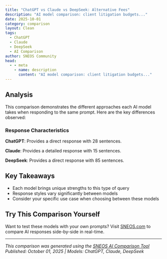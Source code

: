 ```yaml
---
title: "ChatGPT vs Claude vs DeepSeek: Alternative Fees"
description: "AI model comparison: client litigation budgets..."
date: 2025-10-01
category: comparison
layout: Clean
tags:
  - ChatGPT
  - Claude
  - DeepSeek
  - AI Comparison
author: SNEOS Community
head:
  - - meta
    - name: description
      content: "AI model comparison: client litigation budgets..."
---
```


<ChatComparison
  title="ChatGPT vs Claude vs DeepSeek: Alternative Fees"
  prompt="client litigation budgets"
  :responses='{
    "ChatGPT": "Certainly! Client litigation budgets refer to the projected or agreed-upon financial plans outlining the expected costs and expenses associated with handling a legal dispute or lawsuit on behalf of a client. These budgets help both legal service providers (such as law firms) and clients manage and control litigation-related expenses.\n\n### Key Components of a Client Litigation Budget:\n1. **Assessment of the Case:**\n   - Initial evaluation of the complexity and scope of the litigation.\n   - Identification of key legal issues and timeline.\n\n2. **Legal Fees:**\n   - Hourly rates or fixed fees for attorneys and paralegals.\n   - Number of hours anticipated for various phases such as investigation, pleadings, discovery, motions, trial, and appeals.\n\n3. **Court Costs and Filing Fees:**\n   - Fees for submitting documents to the court.\n   - Costs related to court hearings or trials.\n\n4. **Expert Witness Fees:**\n   - Costs to retain expert witnesses for testimony or reports.\n\n5. **Discovery Costs:**\n   - Expenses for document review, electronic discovery (e-discovery), depositions, transcripts, and related support.\n\n6. **Administrative Costs:**\n   - Expenses for copying, mailing, travel, and other miscellaneous charges.\n\n7. **Contingencies:**\n   - A reserve amount to cover unforeseen expenses or risks.\n\n### Purpose and Benefits:\n- **Cost Control:** Helps manage legal expenses within an agreed budget.\n- **Transparency:** Provides clarity to clients regarding potential costs.\n- **Planning:** Facilitates strategic planning and resource allocation.\n- **Client Satisfaction:** Builds trust by preventing surprises related to billing.\n\n### Best Practices:\n- Collaborate with clients to set realistic budgets based on the case\u2019s complexity.\n- Regularly update and review budgets as the case progresses.\n- Use technology to track and predict litigation expenses.\n\nIf you need a template or example of a client litigation budget or advice on how to create one, please let me know!",
    "Claude": "# Client Litigation Budgets: A Comprehensive Guide\n\n## What is a Litigation Budget?\n\nA litigation budget is a detailed financial projection that outlines the estimated costs and expenses for legal proceedings. It serves as a roadmap for both attorneys and clients to understand and manage the financial aspects of litigation.\n\n## Key Components\n\n### **Attorney Fees**\n- Hourly rates by attorney level\n- Estimated time for each phase\n- Alternative fee arrangements (AFA)\n\n### **Case Phases**\n- **Pleadings \u0026 Discovery**\n- **Motion Practice**\n- **Expert Witnesses**\n- **Trial Preparation**\n- **Trial**\n- **Appeal** (if applicable)\n\n### **Litigation Expenses**\n- Court filing fees\n- Deposition costs\n- Document review and production\n- Expert witness fees\n- Travel expenses\n- Technology costs (e-discovery tools)\n\n## Best Practices for Clients\n\n### **Budget Planning**\n- Request detailed budgets early in the case\n- Understand assumptions underlying estimates\n- Plan for contingencies (typically 10-20% buffer)\n- Regular budget updates and variance reports\n\n### **Cost Control Strategies**\n- Set spending thresholds requiring approval\n- Consider alternative fee arrangements\n- Evaluate early settlement opportunities\n- Use technology to reduce document review costs\n- Consider unbundling services\n\n### **Budget Monitoring**\n- Monthly budget vs. actual reports\n- Regular case strategy reviews\n- Adjust budgets as case develops\n- Track ROI on litigation investments\n\n## Common Budget Ranges\n\n**Commercial Litigation:**\n- Small cases: $50K - $200K\n- Medium cases: $200K - $1M\n- Large/complex cases: $1M\u002B\n\n**Employment Litigation:**\n- Single plaintiff: $25K - $150K\n- Class actions: $500K\u002B\n\n*Note: Costs vary significantly by jurisdiction, complexity, and case duration*\n\n## Questions to Ask Your Attorney\n\n1. What assumptions underlie this budget?\n2. What could cause costs to increase significantly?\n3. Are there opportunities to reduce costs?\n4. How often will you provide budget updates?\n5. What alternative fee arrangements are available?\n\nWould you like me to elaborate on any specific aspect of litigation budgeting?",
    "DeepSeek": "Of course. \u0022Client litigation budgets\u0022 is a critical topic in modern legal practice. It refers to the financial plan a client and their law firm agree upon for the costs and fees associated with a lawsuit or other legal dispute.\n\nHere\u2019s a comprehensive breakdown covering why they are important, what they include, how they are created, and best practices for managing them.\n\n---\n\n### 1. Why Are Litigation Budgets So Important?\n\nFor **Clients**, a budget is essential for:\n*   **Financial Predictability and Control:** Avoids unexpected, staggering legal bills. It allows for accurate financial forecasting and reserve setting.\n*   **Informed Decision-Making:** Helps clients weigh the potential cost of litigation against the value of the dispute. Is it worth spending $200,000 to recover $150,000?\n*   **Risk Management:** A budget forces a strategic discussion early on about the scope, goals, and potential phases of the case.\n*   **Vendor Management:** Clients can evaluate the efficiency and cost-effectiveness of their law firm.\n\nFor **Law Firms**, a budget is crucial for:\n*   **Client Relationship Management:** Transparency builds trust. A well-managed budget leads to a satisfied client and repeat business.\n*   **Scope Management:** Prevents \u0022scope creep\u0022 by clearly defining what work is included and what might be extra.\n*   **Internal Resource Allocation:** Helps the firm assign the right personnel (partners vs. associates) and manage its own profitability on the matter.\n*   **Competitive Advantage:** Firms that can create and adhere to realistic budgets are more likely to win and retain clients.\n\n---\n\n### 2. Key Components of a Litigation Budget\n\nA comprehensive budget breaks down costs into several categories:\n\n| Category | Description | Examples |\n| :--- | :--- | :--- |\n| **Professional Fees** | The cost of the legal team\u0027s time. | Partner, associate, paralegal hours at their respective billing rates. |\n| **Expenses (Disbursements)** | Out-of-pocket costs incurred by the firm on the client\u0027s behalf. | **Court Fees:** Filing fees, hearing fees.\u003Cbr\u003E**Discovery:** eDiscovery platforms, database hosting, forensic experts.\u003Cbr\u003E**Witnesses:** Expert witness fees, consultant fees, court reporter fees for depositions.\u003Cbr\u003E**Travel \u0026 Accommodation:** Flights, hotels, meals for case-related travel.\u003Cbr\u003E**Miscellaneous:** Printing, binding, postage, courier, trial graphics. |\n| **Third-Party Vendor Costs** | Significant costs paid directly to external vendors. | This is often a subset of expenses but can be so large it deserves its own line item (e.g., eDiscovery, major expert witnesses). |\n\n---\n\n### 3. The Process of Creating a Litigation Budget\n\nThis is a collaborative process between the client and the law firm.\n\n1.  **Case Assessment \u0026 Strategy Session:**\n    *   The firm and client discuss the facts, legal theories, goals (e.g., win at all costs, settle early, minimize expense), and potential risks.\n    *   They outline the likely phases of the litigation (e.g., Pleadings, Discovery, Motions, Trial, Appeal).\n\n2.  **Phase-Based Task Identification:**\n    *   The firm breaks down each phase into specific tasks. For example, the \u0022Discovery\u0022 phase would include:\n        *   Drafting written discovery (interrogatories, requests for production).\n        *   Reviewing and responding to opponent\u0027s discovery.\n        *   Preparing for and taking depositions (plaintiff, defendant, experts).\n        *   Working with experts.\n\n3.  **Resource \u0026 Cost Estimation:**\n    *   The firm estimates the time (hours) required for each task and assigns a cost based on the billing rates of the likely personnel.\n    *   They research and estimate known expenses (court fees) and provide realistic ranges for variable expenses (e-discovery, expert fees).\n\n4.  **Budget Presentation \u0026 Negotiation:**\n    *   The firm presents a draft budget, often in a spreadsheet format, showing totals for each phase and category.\n    *   The client reviews it, asks questions (\u0022Why do we need 40 hours for this motion?\u0022), and may negotiate certain assumptions or rates.\n\n5.  **Approval \u0026 Implementation:**\n    *   Once agreed, the budget becomes a guiding document for the matter.\n\n---\n\n### 4. Types of Budgeting and Fee Arrangements\n\nThe budget is often tied to the underlying fee agreement:\n\n*   **Hourly Billing with a Budget Cap:** The traditional model, but with a hard or soft cap on total fees and expenses for a phase or the entire case.\n*   **Fixed or Flat Fee:** The firm charges a set amount for the entire case or a specific phase. This provides the most cost certainty for the client.\n*   **Blended Rate:** The firm uses an average hourly rate for all timekeepers, simplifying the budget.\n*   **Alternative Fee Arrangements (AFAs):** This can include contingency fees (common for plaintiffs), success fees, or hybrid models (e.g., a reduced hourly rate plus a bonus for a successful outcome).\n\n---\n\n### 5. Best Practices for Managing Litigation Budgets\n\n*   **For Clients:**\n    *   **Be Proactive:** Demand a budget upfront and don\u0027t be afraid to question it.\n    *   **Assign an Internal Point Person:** Designate someone (e.g., in-house counsel, CFO) to manage the budget and review invoices.\n    *   **Scrutinize Invoices:** Ensure charges align with the budgeted tasks and phase. Question any overages immediately.\n    *   **Communicate Changes:** If the case strategy changes, insist on a revised budget.\n\n*   **For Law Firms:**\n    *   **Use Historical Data:** Leverage data from similar past cases to create more accurate estimates.\n    *   **Be Transparent and Detailed:** Don\u0027t hide costs. Explain why certain phases are expensive (e.g., eDiscovery).\n    *   **Implement Robust Tracking:** Use legal project management software to track time and expenses against the budget in real-time.\n    *   **Communicate Early and Often:** Alert the client *before* you exceed a budgeted phase. Explain the \u0022why\u0022 and present a solution.\n\n---\n\n### Common Challenges \u0026 Pitfalls\n\n*   **Unforeseen Events:** A case can be upended by an unexpected motion, a change in the judge, or a key witness issue. Budgets must be flexible.\n*   **The \u0022Discovery Black Hole\u0022:** eDiscovery costs can spiral out of control if the volume of data is underestimated.\n*   **Over-Optimism:** Underestimating the opponent\u0027s willingness to fight or the complexity of legal issues.\n*   **Poor Communication:** The single biggest cause of budget blowouts and client dissatisfaction is a failure to communicate about costs as the case evolves.\n\nIn summary, a client litigation budget is far more than a spreadsheet\u2014it\u0027s a fundamental tool for strategic alignment, financial discipline, and building a strong, transparent attorney-client relationship."
  }'
  published-date="23:53"
/>

## Analysis

This comparison demonstrates the different approaches each AI model takes when responding to the same prompt. Here are the key differences observed:

### Response Characteristics

**ChatGPT**: Provides a direct response with 28 sentences. 

**Claude**: Provides a detailed response with 15 sentences. 

**DeepSeek**: Provides a direct response with 85 sentences. 

## Key Takeaways

- Each model brings unique strengths to this type of query
- Response styles vary significantly between models
- Consider your specific use case when choosing between these models

## Try This Comparison Yourself

Want to test these models with your own prompts? Visit [SNEOS.com](https://sneos.com) to compare AI responses side-by-side in real-time.

---

*This comparison was generated using the [SNEOS AI Comparison Tool](https://sneos.com)*
*Published: October 01, 2025 | Models: ChatGPT, Claude, DeepSeek*
